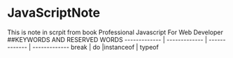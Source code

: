 # JavaScriptNote
This is note in scrpit from book Professional Javascript For Web Developer
##KEYWORDS AND RESERVED WORDS
------------- | ------------- | ------------- | -------------
break         | do            |instanceof     | typeof

